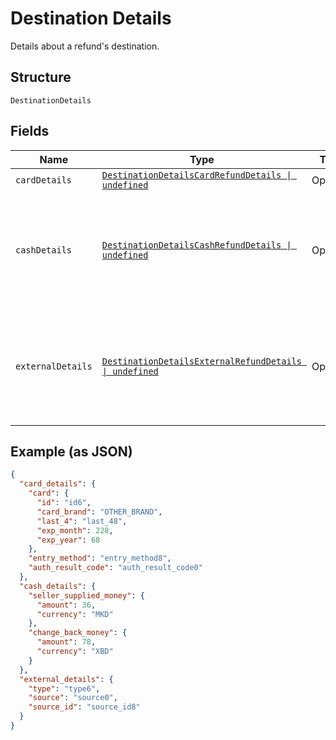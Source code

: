 <!-- Optimized: 2025-10-06 -->
<!-- RPM: 1.6.2.1.1.6.2.1_destination-details_20251006 -->
<!-- Session: E2E RPM DNA Application -->
<!-- AOM: RND (Reggie & Dro) -->
<!-- COI: TECHNOLOGY -->
<!-- RPM: HIGH -->
<!-- ACTION: BUILD -->

# Destination Details

Details about a refund's destination.

## Structure

`DestinationDetails`

## Fields

| Name | Type | Tags | Description |
|  --- | --- | --- | --- |
| `cardDetails` | [`DestinationDetailsCardRefundDetails \| undefined`](../../doc/models/destination-details-card-refund-details.md) | Optional | - |
| `cashDetails` | [`DestinationDetailsCashRefundDetails \| undefined`](../../doc/models/destination-details-cash-refund-details.md) | Optional | Stores details about a cash refund. Contains only non-confidential information. |
| `externalDetails` | [`DestinationDetailsExternalRefundDetails \| undefined`](../../doc/models/destination-details-external-refund-details.md) | Optional | Stores details about an external refund. Contains only non-confidential information. |

## Example (as JSON)

```json
{
  "card_details": {
    "card": {
      "id": "id6",
      "card_brand": "OTHER_BRAND",
      "last_4": "last_48",
      "exp_month": 228,
      "exp_year": 68
    },
    "entry_method": "entry_method8",
    "auth_result_code": "auth_result_code0"
  },
  "cash_details": {
    "seller_supplied_money": {
      "amount": 36,
      "currency": "MKD"
    },
    "change_back_money": {
      "amount": 78,
      "currency": "XBD"
    }
  },
  "external_details": {
    "type": "type6",
    "source": "source0",
    "source_id": "source_id8"
  }
}
```
